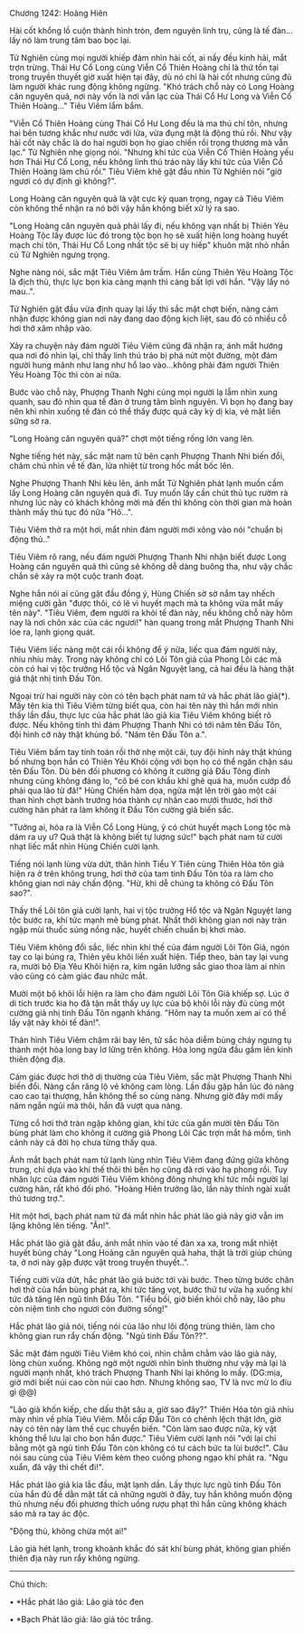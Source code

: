 




Chương 1242: Hoàng Hiên


Hài cốt khổng lồ cuộn thành hình tròn, đem nguyên linh trụ, cũng là tế đàn…lấy nó làm trung tâm bao bọc lại.

Tử Nghiên cùng mọi người khiếp đảm nhìn hài cốt, ai nấy đều kinh hãi, mắt trợn trừng. Thái Hư Cổ Long cùng Viễn Cổ Thiên Hoàng chỉ là thứ tồn tại trong truyền thuyết giờ xuất hiện tại đây, dù nó chỉ là hài cốt nhưng cũng đủ làm người khác rung động không ngừng. "Khó trách chỗ này có Long Hoàng căn nguyên quả, nơi này vốn là nơi vẫn lạc của Thái Cổ Hư Long và Viễn Cổ Thiên Hoàng..." Tiêu Viêm lẩm bẩm.

"Viễn Cổ Thiên Hoàng cùng Thái Cổ Hư Long đều là ma thú chí tôn, nhưng hai bên tương khắc như nước với lửa, vừa đụng mặt là động thủ rồi. Như vậy hài cốt này chắc là do hai người bọn họ giao chiến rồi trọng thương mà vẫn lạc." Tử Nghiên nhẹ giọng nói. "Nhưng khí tức của Viễn Cổ Thiên Hoàng yếu hơn Thái Hư Cổ Long, nếu không linh thú tráo này lấy khí tức của Viễn Cổ Thiên Hoàng làm chủ rồi." Tiêu Viêm khẽ gật đầu nhìn Tử Nghiên nói "giờ ngươi có dự định gì không?".

Long Hoàng căn nguyên quả là vật cực kỳ quan trọng, ngay cả Tiêu Viêm còn không thể nhận ra nó bởi vậy hắn không biết xử lý ra sao.

"Long Hoàng căn nguyên quả phải lấy đi, nếu không vạn nhất bị Thiên Yêu Hoàng Tộc lấy được lúc đó trong tộc bọn họ sẽ xuất hiện long hoàng huyết mạch chí tôn, Thái Hư Cổ Long nhất tộc sẽ bị uy hiếp" khuôn mặt nhỏ nhắn củ Tử Nghiên ngưng trọng.

Nghe nàng nói, sắc mặt Tiêu Viêm âm trầm. Hắn cùng Thiên Yêu Hoàng Tộc là địch thù, thực lực bọn kia càng mạnh thì càng bất lợi với hắn. "Vậy lấy nó mau..".

Tử Nghiên gật đầu vừa định quay lại lấy thì sắc mặt chợt biến, nàng cảm nhận được không gian nơi này đang dao động kịch liệt, sau đó có nhiều cỗ hơi thở xâm nhập vào.

Xảy ra chuyện này đám người Tiêu Viêm cũng đã nhận ra, ánh mắt hướng qua nơi đó nhìn lại, chỉ thấy linh thú tráo bị phá nứt một đường, một đám người hung mãnh như lang như hổ lao vào…không phải đám người Thiên Yêu Hoàng Tộc thì còn ai nữa.

Bước vào chỗ này, Phượng Thanh Nghi cùng mọi người lạ lẫm nhìn xung quanh, sau đó nhìn qua tế đàn ở trung tâm bình nguyên. Vì bọn họ đang bay nên khi nhìn xuống tế đàn có thể thấy được quả cây kỳ dị kia, vẻ mặt liền sững sờ ra.

"Long Hoàng căn nguyên quả?" chợt một tiếng rống lớn vang lên.

Nghe tiếng hét này, sắc mặt nam tử bên cạnh Phượng Thanh Nhi biến đổi, chăm chú nhìn về tế đàn, lửa nhiệt từ trong hốc mắt bốc lên.

Nghe Phượng Thanh Nhi kêu lên, ánh mắt Tử Nghiên phát lạnh muốn cầm lấy Long Hoàng căn nguyên quả đi. Tuy muốn lấy cần chút thủ tục rườm rà nhưng lúc này có khách không mời mà đến thì không còn thời gian mà hoàn thành mấy thủ tục đó nữa "Hô…".

Tiêu Viêm thở ra một hơi, mắt nhìn đám người mới xông vào nói "chuẩn bị động thủ.."

Tiêu Viêm rõ rang, nếu đám người Phượng Thanh Nhi nhận biết được Long Hoàng căn nguyên quả thì cũng sẽ không dễ dàng buông tha, như vậy chắc chắn sẽ xảy ra một cuộc tranh đoạt.

Nghe hắn nói ai cũng gật đầu đồng ý, Hùng Chiến sờ sờ nắm tay nhếch miệng cười gằn "được thôi, có lẽ vì huyết mạch mà ta không vừa mắt mấy tên này". "Tiêu Viêm, đem người ra khỏi tế đàn này, nếu không chỗ này hôm nay là nơi chôn xác của các ngươi!" hàn quang trong mắt Phượng Thanh Nhi lóe ra, lạnh giọng quát.

Tiêu Viêm liếc nàng một cái rồi không để ý nữa, liếc qua đám người này, nhíu nhíu mày. Trong này không chỉ có Lôi Tôn giả của Phong Lôi các mà còn có hai vị tộc trưởng Hổ tộc và Ngân Nguyệt lang, cả hai đều là hàng thật giá thật nhị tinh Đấu Tôn.

Ngoại trừ hai người này còn có tên bạch phát nam tử và hắc phát lão giả(*). Mấy tên kia thì Tiêu Viêm từng biết qua, còn hai tên này thì hắn mới nhìn thấy lần đầu, thực lực của hắc phát lão giả kia Tiêu Viêm không biết rõ được. Nếu không tính thì đám Phượng Thanh Nhi có tới năm tên Đấu Tôn, đội hình cỡ này thật khủng bố. "Năm tên Đấu Tôn a.".

Tiêu Viêm bấm tay tính toán rồi thở nhẹ một cái, tuy đội hình này thật khủng bố nhưng bọn hắn có Thiên Yêu Khôi cộng với bọn họ có thể ngăn chặn sáu tên Đấu Tôn. Dù bên đối phương có không ít cường giả Đấu Tông đỉnh nhưng cũng không đáng lo, "cô bé con khẩu khí ghê quá ha, muốn cướp đồ phải qua lão tử đã!" Hùng Chiến hăm dọa, ngửa mặt lên trời gào một cái than hình chợt bành trướng hóa thành cự nhân cao mưới thước, hơi thở cường hãn phát ra làm không ít Đấu Tôn cường giả biến sắc.

"Tưởng ai, hóa ra là Viễn Cổ Long Hùng, ỷ có chút huyết mạch Long tộc mà dám ra uy ư? Quả thật là không biết tự lượng sức!" bạch phát nam tử cười nhạt liếc mắt nhìn Hùng Chiến cười lạnh.

Tiếng nói lạnh lùng vừa dứt, thân hình Tiểu Y Tiên cùng Thiên Hỏa tôn giả hiện ra ở trên không trung, hơi thở của tam tinh Đấu Tôn tỏa ra làm cho không gian nơi này chấn động. "Hừ, khi dễ chúng ta không có Đấu Tôn sao?".

Thấy thế Lôi tôn giả cười lạnh, hai vị tộc trưởng Hổ tộc và Ngân Nguyệt lang tộc bước ra, khí tức mạnh mẽ bùng phát. Nhất thời không gian nơi này tràn ngập mùi thuốc súng nồng nặc, huyết chiến chuẩn bị khơi mào.

Tiêu Viêm không đổi sắc, liếc nhìn khí thế của đám người Lôi Tôn Giả, ngón tay co lại búng ra, Thiên yêu khôi liền xuất hiện. Tiếp theo, bàn tay lại vung ra, mười bộ Địa Yêu Khôi hiện ra, kim ngân lưỡng sắc giao thoa làm ai nhìn vào cũng có cảm giác đau nhức mắt.

Mười một bộ khôi lỗi hiện ra làm cho đám người Lôi Tôn Giả khiếp sợ. Lúc ở di tích trước kia họ đã tận mắt thấy uy lực của bộ khôi lỗi này đủ cùng một cường giả nhị tinh Đấu Tôn ngạnh kháng. "Hôm nay ta muốn xem ai có thể lấy vật này khỏi tế đàn!".

Thân hình Tiêu Viêm chậm rãi bay lên, tử sắc hỏa diễm bùng cháy ngưng tụ thành một hỏa long bay lơ lửng trên không. Hỏa long ngửa đầu gầm lên kinh thiên động địa.

Cảm giác được hơi thở dị thường của Tiêu Viêm, sắc mặt Phượng Thanh Nhi biến đổi. Nàng cắn răng lộ vẻ không cam lòng. Lần đầu gặp hắn lúc đó nàng cao cao tại thượng, hắn không thể so cùng nàng. Nhưng giờ đây mới mấy năm ngắn ngủi mà thôi, hắn đã vượt qua nàng.

Từng cổ hơi thở tràn ngập không gian, khí tức của gần mười tên Đấu Tôn bùng phát làm cho không ít cường giả Phong Lôi Các trợn mắt há mồm, tình cảnh này cả đời họ chưa từng thấy qua.

Ánh mắt bạch phát nam tử lạnh lùng nhìn Tiêu Viêm đang đứng giữa không trung, chỉ dựa vào khí thế thôi thì bên họ cũng đã rơi vào hạ phong rồi. Tuy nhân lực của đám người Tiêu Viêm không đông nhưng khí tức mỗi người lại cường hãn, rất khó đối phó. "Hoàng Hiên trưởng lão, lần này thỉnh ngài xuất thủ tương trợ.".

Hít một hơi, bạch phát nam tử đá mắt nhìn hắc phát lão giả nãy giờ vẫn im lặng không lên tiếng. "Ân!".

Hắc phát lão giả gật đầu, ánh mắt nhìn vào tế đàn xa xa, trong mắt nhiệt huyết bùng cháy "Long Hoàng căn nguyên quả haha, thật là trời giúp chúng ta, ở nơi này gặp được vật trong truyền thuyết..".

Tiếng cười vừa dứt, hắc phát lão giả bước tới vài bước. Theo từng bước chân hơi thở của hắn bùng phát ra, khí tức tăng vọt, bước thứ tư vừa hạ xuống khí tức đã tăng lên ngũ tinh Đấu Tôn. "Tiểu bối, giờ biến khỏi chỗ này, lão phu còn niệm tình cho ngươi còn đường sống!"

Hắc phát lão giả nói, tiếng nói của lão như lôi động trùng thiên, làm cho không gian run rẩy chấn động. "Ngũ tinh Đấu Tôn??".

Sắc mặt đám người Tiêu Viêm khó coi, nhìn chằm chằm vào lão già này, lòng chùn xuống. Không ngờ một người nhìn bình thường như vậy mà lại là người mạnh nhất, khó trách Phượng Thanh Nhi lại không lo mấy. (DG:mịa, giờ mới biết núi cao còn núi cao hơn. Nhưng không sao, TV là nvc mừ lo đíu gì @@)

"Lão già khốn kiếp, che dấu thật sâu a, giờ sao đây?" Thiên Hỏa tôn giả nhíu mày nhìn về phía Tiêu Viêm. Mỗi cấp Đấu Tôn có chênh lệch thật lớn, giờ này có tên này làm thế cục chuyển biến. "Còn làm sao được nữa, kỳ vật không thể lưu lại cho bọn hắn được." Tiêu Viêm cười lạnh nói "với lại chỉ bằng một gã ngũ tinh Đấu Tôn còn không có tư cách bức ta lùi bước!". Câu nói sau cùng của Tiêu Viêm kèm theo cuồng phong ngạo khí phát ra. "Ngu xuẩn, đã vậy thì chết đi!".

Hắc phát lão giả kia lắc đầu, mặt lạnh dần. Lấy thực lực ngũ tinh Đấu Tôn của hắn đủ để dằn mặt tất cả những người ở đây, tuy hắn không muốn động thủ nhưng nếu đối phương thích uống rượu phạt thì hắn cũng không khách sáo mà ra tay ác độc.

"Động thủ, không chừa một ai!"

Lão già hét lạnh, trong khoảnh khắc đó sát khí bùng phát, không gian phiến thiên địa này run rẩy không ngừng.

-----------------------------------------------

Chú thích:

• *Hắc phát lão giả: Lão già tóc đen

• *Bạch Phát lão giả: lão già tóc trắng.




